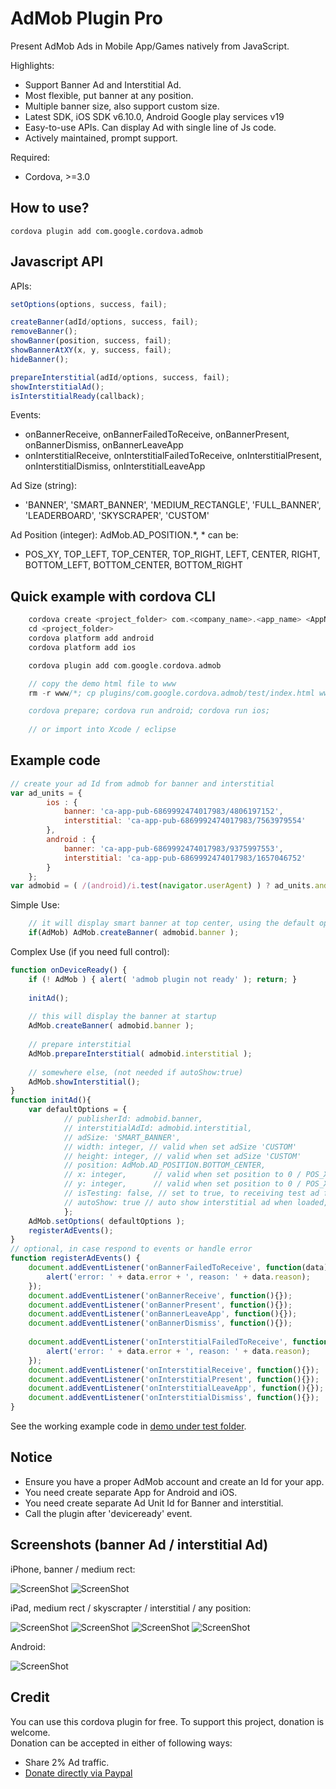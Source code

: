 # AdMob Plugin Pro #

Present AdMob Ads in Mobile App/Games natively from JavaScript. 

Highlights:
* Support Banner Ad and Interstitial Ad.
* Most flexible, put banner at any position.
* Multiple banner size, also support custom size.
* Latest SDK, iOS SDK v6.10.0, Android Google play services v19
* Easy-to-use APIs. Can display Ad with single line of Js code.
* Actively maintained, prompt support.

Required:
* Cordova, >=3.0

## How to use? ##

    cordova plugin add com.google.cordova.admob

## Javascript API ##

APIs:
```javascript
setOptions(options, success, fail);

createBanner(adId/options, success, fail);
removeBanner();
showBanner(position, success, fail);
showBannerAtXY(x, y, success, fail);
hideBanner();

prepareInterstitial(adId/options, success, fail);
showInterstitialAd();
isInterstitialReady(callback);
```

Events: 
- onBannerReceive, onBannerFailedToReceive, onBannerPresent, onBannerDismiss, onBannerLeaveApp
- onInterstitialReceive, onInterstitialFailedToReceive, onInterstitialPresent, onInterstitialDismiss, onInterstitialLeaveApp

Ad Size (string):
- 'BANNER', 'SMART_BANNER', 'MEDIUM_RECTANGLE', 'FULL_BANNER', 'LEADERBOARD', 'SKYSCRAPER', 'CUSTOM'

Ad Position (integer): AdMob.AD_POSITION.*, * can be:
- POS_XY, TOP_LEFT, TOP_CENTER, TOP_RIGHT, LEFT, CENTER, RIGHT, BOTTOM_LEFT, BOTTOM_CENTER, BOTTOM_RIGHT

## Quick example with cordova CLI ##
```c
    cordova create <project_folder> com.<company_name>.<app_name> <AppName>
    cd <project_folder>
    cordova platform add android
    cordova platform add ios

    cordova plugin add com.google.cordova.admob

    // copy the demo html file to www
    rm -r www/*; cp plugins/com.google.cordova.admob/test/index.html www/

    cordova prepare; cordova run android; cordova run ios;
    
    // or import into Xcode / eclipse
```

## Example code ##

```javascript
// create your ad Id from admob for banner and interstitial
var ad_units = {
        ios : {
            banner: 'ca-app-pub-6869992474017983/4806197152',
            interstitial: 'ca-app-pub-6869992474017983/7563979554'
        },
        android : {
            banner: 'ca-app-pub-6869992474017983/9375997553',
            interstitial: 'ca-app-pub-6869992474017983/1657046752'
        }
    };
var admobid = ( /(android)/i.test(navigator.userAgent) ) ? ad_units.android : ad_units.ios;
```

Simple Use:
```javascript
	// it will display smart banner at top center, using the default options
	if(AdMob) AdMob.createBanner( admobid.banner );
```

Complex Use (if you need full control):
```javascript
function onDeviceReady() {
	if (! AdMob ) { alert( 'admob plugin not ready' ); return; }
	
    initAd(); 
    
    // this will display the banner at startup
    AdMob.createBanner( admobid.banner );
    
    // prepare interstitial 
    AdMob.prepareInterstitial( admobid.interstitial );
    
    // somewhere else, (not needed if autoShow:true)
    AdMob.showInterstitial();
}
function initAd(){
    var defaultOptions = {
            // publisherId: admobid.banner,
            // interstitialAdId: admobid.interstitial,
            // adSize: 'SMART_BANNER',
            // width: integer, // valid when set adSize 'CUSTOM'
            // height: integer, // valid when set adSize 'CUSTOM'
            // position: AdMob.AD_POSITION.BOTTOM_CENTER,
            // x: integer,		// valid when set position to 0 / POS_XY
            // y: integer,		// valid when set position to 0 / POS_XY
            // isTesting: false, // set to true, to receiving test ad for testing purpose
            // autoShow: true // auto show interstitial ad when loaded, set to false if prepare/show
            };
    AdMob.setOptions( defaultOptions );
    registerAdEvents();
}
// optional, in case respond to events or handle error
function registerAdEvents() {
    document.addEventListener('onBannerFailedToReceive', function(data){
    	alert('error: ' + data.error + ', reason: ' + data.reason);
    });
    document.addEventListener('onBannerReceive', function(){});
    document.addEventListener('onBannerPresent', function(){});
    document.addEventListener('onBannerLeaveApp', function(){});
    document.addEventListener('onBannerDismiss', function(){});
    
    document.addEventListener('onInterstitialFailedToReceive', function(data){
    	alert('error: ' + data.error + ', reason: ' + data.reason);
    });
    document.addEventListener('onInterstitialReceive', function(){});
    document.addEventListener('onInterstitialPresent', function(){});
    document.addEventListener('onInterstitialLeaveApp', function(){});
    document.addEventListener('onInterstitialDismiss', function(){});
}
```

See the working example code in [demo under test folder](test/index.html).

## Notice ##

* Ensure you have a proper AdMob account and create an Id for your app.
* You need create separate App for Android and iOS.
* You need create separate Ad Unit Id for Banner and interstitial.
* Call the plugin after 'deviceready' event.
 
## Screenshots (banner Ad / interstitial Ad) ##

iPhone, banner / medium rect:

![ScreenShot](iphone.jpg)
![ScreenShot](medium_rect.jpg)

iPad, medium rect / skyscrapter / interstitial / any position:

![ScreenShot](ipad_rect.jpg)
![ScreenShot](ipad_skyscraper.jpg)
![ScreenShot](ipad_interstitial.jpg)
![ScreenShot](any_position.jpg)

Android:

![ScreenShot](android.jpg)


## Credit ##
You can use this cordova plugin for free. To support this project, donation is welcome.  
Donation can be accepted in either of following ways:
* Share 2% Ad traffic. 
* [Donate directly via Paypal](http://floatinghotpot.github.io/#donate)

